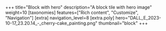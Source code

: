 +++
title="Block with hero"
description="A block tile with hero image"
weight=10
[taxonomies]
features=["Rich content", "Customize", "Navigation"]
[extra]
navigation_level=8
[extra.poly]
hero="DALL_E_2023-10-17_23.20.14_-_cherry-cake_painting.png"
thumbnail="block"
+++
